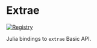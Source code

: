 # Extrae

[![Registry](https://badgen.net/badge/registry/bsc-quantic/purple)](https://github.com/bsc-quantic/Registry)

Julia bindings to `extrae` Basic API.
